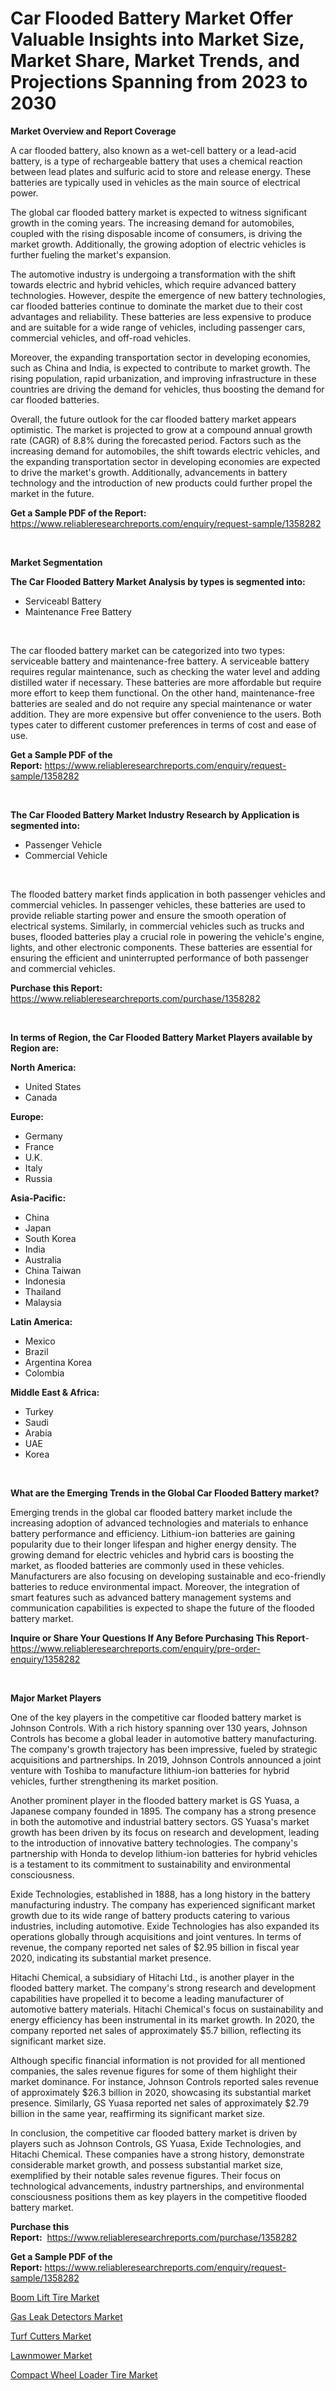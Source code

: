 <p><h1>Car Flooded Battery Market Offer Valuable Insights into Market Size, Market Share, Market Trends, and Projections Spanning from 2023 to 2030</h1></p><p><strong>Market Overview and Report Coverage</strong></p>
<p><p>A car flooded battery, also known as a wet-cell battery or a lead-acid battery, is a type of rechargeable battery that uses a chemical reaction between lead plates and sulfuric acid to store and release energy. These batteries are typically used in vehicles as the main source of electrical power.</p><p>The global car flooded battery market is expected to witness significant growth in the coming years. The increasing demand for automobiles, coupled with the rising disposable income of consumers, is driving the market growth. Additionally, the growing adoption of electric vehicles is further fueling the market's expansion.</p><p>The automotive industry is undergoing a transformation with the shift towards electric and hybrid vehicles, which require advanced battery technologies. However, despite the emergence of new battery technologies, car flooded batteries continue to dominate the market due to their cost advantages and reliability. These batteries are less expensive to produce and are suitable for a wide range of vehicles, including passenger cars, commercial vehicles, and off-road vehicles.</p><p>Moreover, the expanding transportation sector in developing economies, such as China and India, is expected to contribute to market growth. The rising population, rapid urbanization, and improving infrastructure in these countries are driving the demand for vehicles, thus boosting the demand for car flooded batteries.</p><p>Overall, the future outlook for the car flooded battery market appears optimistic. The market is projected to grow at a compound annual growth rate (CAGR) of 8.8% during the forecasted period. Factors such as the increasing demand for automobiles, the shift towards electric vehicles, and the expanding transportation sector in developing economies are expected to drive the market's growth. Additionally, advancements in battery technology and the introduction of new products could further propel the market in the future.</p></p>
<p><strong>Get a Sample PDF of the Report:</strong> <a href="https://www.reliableresearchreports.com/enquiry/request-sample/1358282">https://www.reliableresearchreports.com/enquiry/request-sample/1358282</a></p>
<p>&nbsp;</p>
<p><strong>Market Segmentation</strong></p>
<p><strong>The Car Flooded Battery Market Analysis by types is segmented into:</strong></p>
<p><ul><li>Serviceabl Battery</li><li>Maintenance Free Battery</li></ul></p>
<p>&nbsp;</p>
<p><p>The car flooded battery market can be categorized into two types: serviceable battery and maintenance-free battery. A serviceable battery requires regular maintenance, such as checking the water level and adding distilled water if necessary. These batteries are more affordable but require more effort to keep them functional. On the other hand, maintenance-free batteries are sealed and do not require any special maintenance or water addition. They are more expensive but offer convenience to the users. Both types cater to different customer preferences in terms of cost and ease of use.</p></p>
<p><strong>Get a Sample PDF of the Report:</strong>&nbsp;<a href="https://www.reliableresearchreports.com/enquiry/request-sample/1358282">https://www.reliableresearchreports.com/enquiry/request-sample/1358282</a></p>
<p>&nbsp;</p>
<p><strong>The Car Flooded Battery Market Industry Research by Application is segmented into:</strong></p>
<p><ul><li>Passenger Vehicle</li><li>Commercial Vehicle</li></ul></p>
<p>&nbsp;</p>
<p><p>The flooded battery market finds application in both passenger vehicles and commercial vehicles. In passenger vehicles, these batteries are used to provide reliable starting power and ensure the smooth operation of electrical systems. Similarly, in commercial vehicles such as trucks and buses, flooded batteries play a crucial role in powering the vehicle's engine, lights, and other electronic components. These batteries are essential for ensuring the efficient and uninterrupted performance of both passenger and commercial vehicles.</p></p>
<p><strong>Purchase this Report:</strong>&nbsp; <a href="https://www.reliableresearchreports.com/purchase/1358282">https://www.reliableresearchreports.com/purchase/1358282</a></p>
<p>&nbsp;</p>
<p><strong>In terms of Region, the Car Flooded Battery Market Players available by Region are:</strong></p>
<p>
    <p> <strong> North America: </strong>
        <ul>
            <li>United States</li>
            <li>Canada</li>
        </ul>
        </p> 
    <p> <strong> Europe: </strong>
        <ul>
            <li>Germany</li>
            <li>France</li>
            <li>U.K.</li>
            <li>Italy</li>
            <li>Russia</li>
        </ul>
        </p> 
    <p> <strong> Asia-Pacific: </strong>
        <ul>
            <li>China</li>
            <li>Japan</li>
            <li>South Korea</li>
            <li>India</li>
            <li>Australia</li>
            <li>China Taiwan</li>
            <li>Indonesia</li>
            <li>Thailand</li>
            <li>Malaysia</li>
        </ul>
        </p> 
    <p> <strong> Latin America: </strong>
        <ul>
            <li>Mexico</li>
            <li>Brazil</li>
            <li>Argentina Korea</li>
            <li>Colombia</li>
        </ul>
        </p> 
    <p> <strong> Middle East & Africa: </strong>
        <ul>
            <li>Turkey</li>
            <li>Saudi</li>
            <li>Arabia</li>
            <li>UAE</li>
            <li>Korea</li>
        </ul>
    </p>
    </p>
<p>&nbsp;</p>
<p><strong>What are the Emerging Trends in the Global Car Flooded Battery market?</strong></p>
<p><p>Emerging trends in the global car flooded battery market include the increasing adoption of advanced technologies and materials to enhance battery performance and efficiency. Lithium-ion batteries are gaining popularity due to their longer lifespan and higher energy density. The growing demand for electric vehicles and hybrid cars is boosting the market, as flooded batteries are commonly used in these vehicles. Manufacturers are also focusing on developing sustainable and eco-friendly batteries to reduce environmental impact. Moreover, the integration of smart features such as advanced battery management systems and communication capabilities is expected to shape the future of the flooded battery market.</p></p>
<p><strong>Inquire or Share Your Questions If Any Before Purchasing This Report</strong>- <a href="https://www.reliableresearchreports.com/enquiry/pre-order-enquiry/1358282">https://www.reliableresearchreports.com/enquiry/pre-order-enquiry/1358282</a></p>
<p>&nbsp;</p>
<p><strong>Major Market Players</strong></p>
<p><p>One of the key players in the competitive car flooded battery market is Johnson Controls. With a rich history spanning over 130 years, Johnson Controls has become a global leader in automotive battery manufacturing. The company's growth trajectory has been impressive, fueled by strategic acquisitions and partnerships. In 2019, Johnson Controls announced a joint venture with Toshiba to manufacture lithium-ion batteries for hybrid vehicles, further strengthening its market position.</p><p>Another prominent player in the flooded battery market is GS Yuasa, a Japanese company founded in 1895. The company has a strong presence in both the automotive and industrial battery sectors. GS Yuasa's market growth has been driven by its focus on research and development, leading to the introduction of innovative battery technologies. The company's partnership with Honda to develop lithium-ion batteries for hybrid vehicles is a testament to its commitment to sustainability and environmental consciousness.</p><p>Exide Technologies, established in 1888, has a long history in the battery manufacturing industry. The company has experienced significant market growth due to its wide range of battery products catering to various industries, including automotive. Exide Technologies has also expanded its operations globally through acquisitions and joint ventures. In terms of revenue, the company reported net sales of $2.95 billion in fiscal year 2020, indicating its substantial market presence.</p><p>Hitachi Chemical, a subsidiary of Hitachi Ltd., is another player in the flooded battery market. The company's strong research and development capabilities have propelled it to become a leading manufacturer of automotive battery materials. Hitachi Chemical's focus on sustainability and energy efficiency has been instrumental in its market growth. In 2020, the company reported net sales of approximately $5.7 billion, reflecting its significant market size.</p><p>Although specific financial information is not provided for all mentioned companies, the sales revenue figures for some of them highlight their market dominance. For instance, Johnson Controls reported sales revenue of approximately $26.3 billion in 2020, showcasing its substantial market presence. Similarly, GS Yuasa reported net sales of approximately $2.79 billion in the same year, reaffirming its significant market size.</p><p>In conclusion, the competitive car flooded battery market is driven by players such as Johnson Controls, GS Yuasa, Exide Technologies, and Hitachi Chemical. These companies have a strong history, demonstrate considerable market growth, and possess substantial market size, exemplified by their notable sales revenue figures. Their focus on technological advancements, industry partnerships, and environmental consciousness positions them as key players in the competitive flooded battery market.</p></p>
<p><strong>Purchase this Report:</strong>&nbsp;&nbsp;<a href="https://www.reliableresearchreports.com/purchase/1358282">https://www.reliableresearchreports.com/purchase/1358282</a></p>
<p></p>
<p><strong>Get a Sample PDF of the Report:</strong>&nbsp;<a href="https://www.reliableresearchreports.com/enquiry/request-sample/1358282">https://www.reliableresearchreports.com/enquiry/request-sample/1358282</a></p>
<p><p><a href="https://github.com/lilstefpacute/Market-Research-Report-List-1/blob/main/boom-lift-tire-market.md">Boom Lift Tire Market</a></p><p><a href="https://medium.com/@serenaframi/gas-leak-detectors-market-furnishes-information-on-market-share-market-trends-and-market-growth-1ad8513f1b9e">Gas Leak Detectors Market</a></p><p><a href="https://www.linkedin.com/pulse/turf-cutters-market-research-report-provides-thorough-industry-hvose/">Turf Cutters Market</a></p><p><a href="https://medium.com/@tiannathiel2023/lawnmower-market-the-key-to-successful-business-strategy-forecast-till-2030-3f9d29ffde09">Lawnmower Market</a></p><p><a href="https://github.com/rexevange/Market-Research-Report-List-1/blob/main/compact-wheel-loader-tire-market.md">Compact Wheel Loader Tire Market</a></p></p>